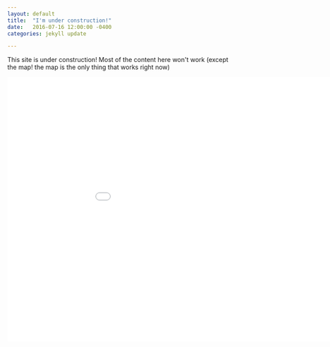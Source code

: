 ```yaml
---
layout: default
title:  "I'm under construction!"
date:   2016-07-16 12:00:00 -0400
categories: jekyll update

---
```

This site is under construction!  Most of the content here won't work (except the map! the map is the only thing that works right now)

<iframe src="/images/USA_routes_map.html" sandbox="allow-same-origin allow-scripts" width="1000" height="600" scrolling="no" seamless="seamless" frameborder="0"> </iframe>


